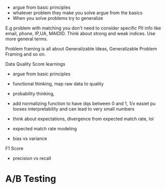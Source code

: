 
- argue from basic principles
- whatever problem they make you solve argue from the basics
- When you solve problems try to generalize

E.g problem with matching you don't need to consider specific PII info like email, phone, IP,UA, MAIDID. Think about strong and weak indices. Use more general terms.

Problem framing is all about Generalizable Ideas, Generalizable Problem Framing and so on.

Data Quality Score learnings
- argue from basic principles
- functional thinking, map raw data to quality
- probability thinking, 
- add normalizing function to have dqs between 0 and 1, 1/x easiet pu looses interpretability and can lead to very small numbers
- think about expectations, divergence from expected match rate, lol
- expected match rate modeling


- bias vs variance

F1 Score
- precision vs recall


# A/B Testing


